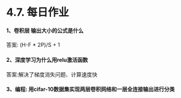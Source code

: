 # 4.7. 每日作业

#### 1、卷积层 输出大小的公式是什么

答案: (H-F * 2P)/S + 1



#### 2、深度学习为什么用relu激活函数

答案:解决了梯度消失问题、计算速度快

#### 3、编程: 用cifar-10数据集实现两层卷积网络和一层全连接输出进行分类